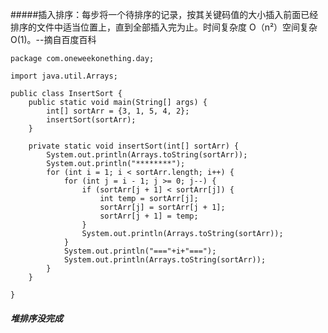 #####插入排序：每步将一个待排序的记录，按其关键码值的大小插入前面已经排序的文件中适当位置上，直到全部插入完为止。时间复杂度 O（n²）空间复杂 O(1)。--摘自百度百科

   	package com.oneweekonething.day;
    
    import java.util.Arrays;
    
    public class InsertSort {
        public static void main(String[] args) {
            int[] sortArr = {3, 1, 5, 4, 2};
            insertSort(sortArr);
        }
    
        private static void insertSort(int[] sortArr) {
            System.out.println(Arrays.toString(sortArr));
            System.out.println("********");
            for (int i = 1; i < sortArr.length; i++) {
                for (int j = i - 1; j >= 0; j--) {
                    if (sortArr[j + 1] < sortArr[j]) {
                        int temp = sortArr[j];
                        sortArr[j] = sortArr[j + 1];
                        sortArr[j + 1] = temp;
                    }
                    System.out.println(Arrays.toString(sortArr));
                }
                System.out.println("==="+i+"===");
                System.out.println(Arrays.toString(sortArr));
            }
        }
    
    }

##### 堆排序没完成

